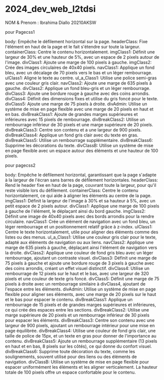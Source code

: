 # 2024_dev_web_l2tdsi
NOM & Prenom : Ibrahima Diallo 20210AKSW

pour Pagecss1

body: Empêche le défilement horizontal sur la page.
headerClass: Fixe l'élément en haut de la page et le fait s'étendre sur toute la largeur.
containerClass: Centre le contenu horizontalement.
imgClass1: Définit une largeur de 30% et une hauteur de 5%, avec un espace de 2 pixels autour de l'image.
divClass1: Ajoute une marge de 100 pixels à gauche.
imgClass2: Crée des images circulaires de 40x40 pixels.
navClass1: Applique un fond bleu, avec un décalage de 70 pixels vers le bas et un léger rembourrage.
ulClass1: Aligne le texte au centre.
ul_a_Class1: Utilise une police semi-gras avec une couleur gris clair.
navClass2: Ajoute une marge de 635 pixels à gauche.
divClass2: Applique un fond bleu-gris et un léger rembourrage.
divClass3: Ajoute une bordure rouge à gauche avec des coins arrondis.
divClass4: Définit des dimensions fixes et utilise du gris foncé pour le texte.
divClass5: Ajoute une marge de 75 pixels à droite.
divAdmin: Utilise un système de mise en page flexible avec une marge de 20 pixels en haut et en bas.
divBreakClass1: Ajoute de grandes marges supérieures et inférieures avec 15 pixels de rembourrage.
divBreakClass2: Utilise un rembourrage inférieur de 30 pixels et une marge supérieure de 20 pixels.
divBreakClass3: Centre son contenu et a une largeur de 900 pixels.
divBreakClass4: Applique un fond gris clair avec du texte en gras.
divBreakClass5: Utilise un rembourrage supplémentaire.
divBreakClass6: Supprime les décorations du texte.
divClassB: Utilise un système de mise en page flexible avec un espace autour des éléments et une hauteur de 100 pixels.

pour pagecss2


body: Empêche le défilement horizontal, garantissant que la page s'adapte à la largeur de l'écran sans barres de défilement horizontales.
headerClass: Rend le header fixe en haut de la page, couvrant toute la largeur, pour qu'il reste visible lors du défilement.
containerClass: Centre le contenu horizontalement, ce qui aide à aligner les éléments au centre de la page.
imgClass1: Définit la largeur de l'image à 30% et sa hauteur à 5%, avec un petit espace de 2 pixels autour.
divClass1: Applique une marge de 100 pixels à gauche de l'élément, le déplaçant ainsi du bord gauche.
imgClass2: Définit une image de 40x40 pixels avec des bords arrondis pour la rendre circulaire.
navClass1: Crée un élément de navigation avec un fond bleu, un léger rembourrage et un positionnement relatif grâce à z-index.
ulClass1: Centre le texte horizontalement, utile pour aligner des éléments comme des listes ou des menus.
ul_a_Class1: Utilise une couleur gris clair pour le texte, adapté aux éléments de navigation ou aux liens.
navClass2: Applique une marge de 635 pixels à gauche, déplaçant ainsi l'élément de navigation vers la droite.
divClass2: Applique une couleur de fond gris bleu avec un léger rembourrage, ajoutant un contraste visuel.
divClass3: Définit une marge de 75 pixels à gauche et ajoute une bordure rouge de 3 pixels à gauche avec des coins arrondis, créant un effet visuel distinctif.
divClass4: Utilise un rembourrage de 12 pixels sur le haut et le bas, avec une largeur de 320 pixels et une couleur de texte gris foncé.
divClass5: Définit une marge de 75 pixels à droite avec un rembourrage similaire à divClass4, ajoutant de l'espace entre les éléments.
divAdmin: Utilise un système de mise en page flexible pour aligner ses éléments, avec une marge de 20 pixels sur le haut et le bas pour espacer le contenu.
divBreakClass1: Applique un rembourrage de 15 pixels et de grandes marges supérieures et inférieures, ce qui crée des espaces entre les sections.
divBreakClass2: Utilise une marge supérieure de 20 pixels et un rembourrage inférieur de 30 pixels pour espacer les éléments.
divBreakClass3: Centre son contenu avec une largeur de 900 pixels, ajoutant un rembourrage intérieur pour une mise en page équilibrée.
divBreakClass4: Utilise une couleur de fond gris clair, une taille de police de 15px, et un texte en gras pour donner de l'importance au contenu.
divBreakClass5: Ajoute un rembourrage supplémentaire (13 pixels en haut et en bas, 8 pixels sur les côtés), ce qui donne du confort visuel.
divBreakClass6: Supprime toute décoration du texte, comme les soulignements, souvent utilisé pour des liens ou des éléments de navigation.
divClassB: Utilise un système de mise en page flexible pour espacer uniformément les éléments et les aligner verticalement. La hauteur totale de 100 pixels offre un espace confortable pour le contenu.





